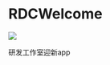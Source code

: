 # RDCWelcome
[![](https://img.shields.io/badge/作者-jsyjst-blue.svg)](https://blog.csdn.net/qq_41979349)


研发工作室迎新app
